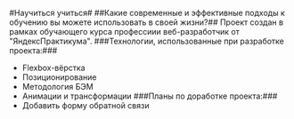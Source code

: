 #Научиться учиться# 
##Какие современные и эффективные подходы к обучению вы можете использовать в своей жизни?## 
Проект создан в рамках обучающего курса профессиии веб-разработчик от "ЯндексПрактикума". 
###Технологии, использованные при разработке проекта:### 
* Flexbox-вёрстка 
* Позиционирование
* Методология БЭМ 
* Анимации и трансформации 
###Планы по доработке проекта:###
* Добавить форму обратной связи